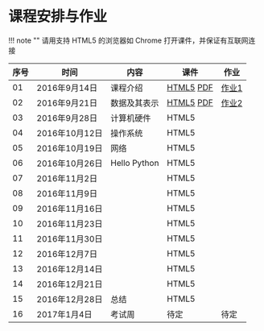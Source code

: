 课程安排与作业
=============

!!! note ""
    请用支持 HTML5 的浏览器如 Chrome 打开课件，并保证有互联网连接


序号 | 时间  |  内容 | 课件  | 作业
-- | --- | ---------- | -- | ----
01 | 2016年9月14日 | 课程介绍 | [HTML5](01.intro/index.html) [PDF](http://sei.pku.edu.cn/~caodg/course/files/ic/01.intro.pdf) | [作业1](assign/index.html#ihw1)
02 | 2016年9月21日 | 数据及其表示 |  [HTML5](02.data/index.html) [PDF](http://sei.pku.edu.cn/~caodg/course/files/ic/02.data.pdf) | [作业2](assign/index.html#ihw2)
03 | 2016年9月28日 | 计算机硬件 |  HTML5 |
04 | 2016年10月12日 | 操作系统 |  HTML5 |
05 | 2016年10月19日 | 网络 | HTML5 |
06 | 2016年10月26日 | Hello Python | HTML5 |
07 | 2016年11月2日 |  | HTML5 | 
08 | 2016年11月9日 |  | HTML5 | 
09 | 2016年11月16日 |  | HTML5  |
10 | 2016年11月23日 |  | HTML5  | 
11 | 2016年11月30日 |  | HTML5  |
12 | 2016年12月7日 |  | HTML5 | 
13 | 2016年12月14日 |  | HTML5  |
14 | 2016年12月21日 |  | HTML5 |
15 | 2016年12月28日 | 总结 | HTML5  |
16 | 2017年1月4日 | 考试周  | 待定  | 待定

